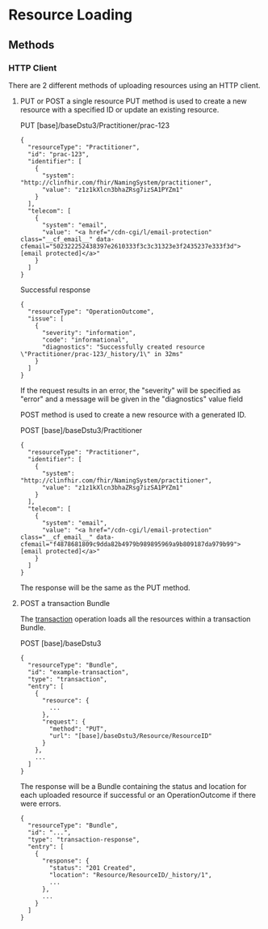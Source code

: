 # Resource Loading

## Methods
 
### HTTP Client

There are 2 different methods of uploading resources using an HTTP client.
1. PUT or POST a single resource
   PUT method is used to create a new resource with a specified ID or update an existing resource.
   
     PUT [base]/baseDstu3/Practitioner/prac-123
     ```
     {
       "resourceType": "Practitioner",
       "id": "prac-123",
       "identifier": [
         {
           "system": "http://clinfhir.com/fhir/NamingSystem/practitioner",
           "value": "z1z1kXlcn3bhaZRsg7izSA1PYZm1"
         }
       ],
       "telecom": [
         {
           "system": "email",
           "value": "<a href="/cdn-cgi/l/email-protection" class="__cf_email__" data-cfemail="502322252438397e2610333f3c3c31323e3f2435237e333f3d">[email protected]</a>"
         }
       ]
     }
     ```
     Successful response
     ```
     {
       "resourceType": "OperationOutcome",
       "issue": [
         {
           "severity": "information", 
           "code": "informational",
           "diagnostics": "Successfully created resource \"Practitioner/prac-123/_history/1\" in 32ms"
         }
       ]
     }
     ```
     If the request results in an error, the "severity" will be specified as "error" and a message will be given in the "diagnostics" value field

   POST method is used to create a new resource with a generated ID.
     
     POST [base]/baseDstu3/Practitioner
     ```
     {
       "resourceType": "Practitioner",
       "identifier": [
         {
           "system": "http://clinfhir.com/fhir/NamingSystem/practitioner",
           "value": "z1z1kXlcn3bhaZRsg7izSA1PYZm1"
         }
       ],
       "telecom": [
         {
           "system": "email",
           "value": "<a href="/cdn-cgi/l/email-protection" class="__cf_email__" data-cfemail="f4878681809c9dda82b4979b989895969a9b809187da979b99">[email protected]</a>"
         }
       ]
     }
     ```
     The response will be the same as the PUT method.

2. POST a transaction Bundle
    
    The [transaction](http://hl7.org/implement/standards/fhir/http.html#transaction) operation loads all the resources within a transaction Bundle.
    
    POST [base]/baseDstu3
    ```
    {
      "resourceType": "Bundle",
      "id": "example-transaction",
      "type": "transaction",
      "entry": [
        {
          "resource": {
            ...
          },
          "request": {
            "method": "PUT",
            "url": "[base]/baseDstu3/Resource/ResourceID"
          }
        },
        ...
      ]
    }
    ```
    The response will be a Bundle containing the status and location for each uploaded resource if successful or an OperationOutcome if there were errors.
    ```
    {
      "resourceType": "Bundle",
      "id": "...",
      "type": "transaction-response",
      "entry": [
        {
          "response": {
            "status": "201 Created",
            "location": "Resource/ResourceID/_history/1",
            ...
          },
          ...
        }
      ]
    }
    ```